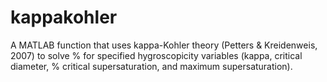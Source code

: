 # kappakohler
A MATLAB function that uses kappa-Kohler theory (Petters &amp; Kreidenweis, 2007) to solve % for specified hygroscopicity variables (kappa, critical diameter, % critical supersaturation, and maximum supersaturation). 
